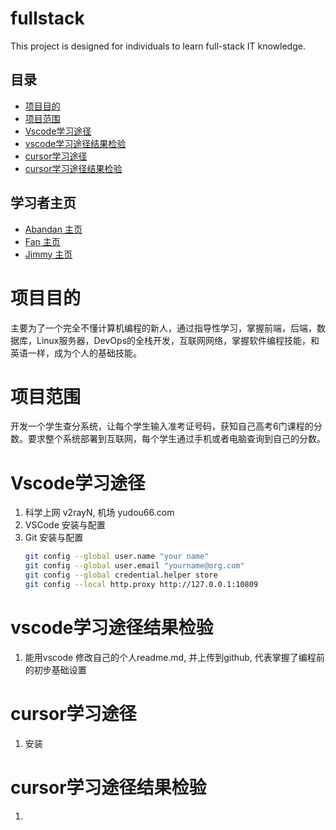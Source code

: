 # fullstack
This project is designed for individuals to learn full-stack IT knowledge.

## 目录
- [项目目的](#项目目的)
- [项目范围](#项目范围)
- [Vscode学习途径](#Vscode学习途径)
- [vscode学习途径结果检验](#vscode学习途径结果检验)
- [cursor学习途径](#cursor学习途径)
- [cursor学习途径结果检验](#cursor学习途径结果检验)

## 学习者主页
- [Abandan 主页](abandan/README.md)
- [Fan 主页](fan/README.md)
- [Jimmy 主页](jimmy/README.md)

# 项目目的
主要为了一个完全不懂计算机编程的新人，通过指导性学习，掌握前端，后端，数据库，Linux服务器，DevOps的全栈开发，互联网网络，掌握软件编程技能，和英语一样，成为个人的基础技能。

# 项目范围
开发一个学生查分系统，让每个学生输入准考证号码，获知自己高考6门课程的分数。要求整个系统部署到互联网，每个学生通过手机或者电脑查询到自己的分数。

# Vscode学习途径
1. 科学上网 v2rayN, 机场 yudou66.com
1. VSCode 安装与配置
1. Git 安装与配置
    ```bash
    git config --global user.name "your name"
    git config --global user.email "yourname@org.com"
    git config --global credential.helper store
    git config --local http.proxy http://127.0.0.1:10809
    ```

# vscode学习途径结果检验
1. 能用vscode 修改自己的个人readme.md, 并上传到github, 代表掌握了编程前的初步基础设置

# cursor学习途径
1. 安装

# cursor学习途径结果检验
1. 
